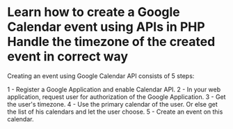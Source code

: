 Learn how to create a Google Calendar event using APIs in PHP
Handle the timezone of the created event in correct way
===

Creating an event using Google Calendar API consists of 5 steps:

1 - Register a Google Application and enable Calendar API.
2 - In your web application, request user for authorization of the Google Application.
3 - Get the user's timezone.
4 - Use the primary calendar of the user. Or else get the list of his calendars and let the user choose.
5 - Create an event on this calendar.